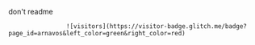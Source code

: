 don't readme

                    ![visitors](https://visitor-badge.glitch.me/badge?page_id=arnavos&left_color=green&right_color=red)
              

